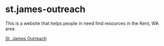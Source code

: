 <h1>st.james-outreach</h1>
<p>This is a website that helps people in need find resources in the Kent, WA area</p>

[St. James Outreach](http://dotcom.greenriverdev.com/)
